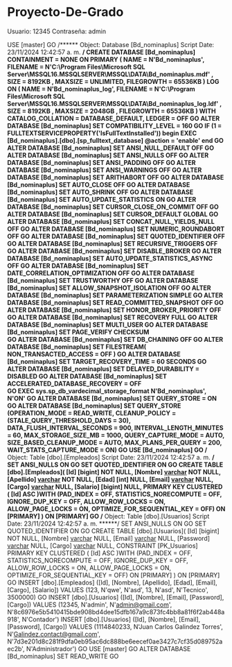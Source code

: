 # Proyecto-De-Grado
Usuario: 12345      Contraseña: admin

USE [master]
GO
/****** Object:  Database [Bd_nominaplus]    Script Date: 23/11/2024 12:42:57 a. m. ******/
CREATE DATABASE [Bd_nominaplus]
 CONTAINMENT = NONE
 ON  PRIMARY 
( NAME = N'Bd_nominaplus', FILENAME = N'C:\Program Files\Microsoft SQL Server\MSSQL16.MSSQLSERVER\MSSQL\DATA\Bd_nominaplus.mdf' , SIZE = 8192KB , MAXSIZE = UNLIMITED, FILEGROWTH = 65536KB )
 LOG ON 
( NAME = N'Bd_nominaplus_log', FILENAME = N'C:\Program Files\Microsoft SQL Server\MSSQL16.MSSQLSERVER\MSSQL\DATA\Bd_nominaplus_log.ldf' , SIZE = 8192KB , MAXSIZE = 2048GB , FILEGROWTH = 65536KB )
 WITH CATALOG_COLLATION = DATABASE_DEFAULT, LEDGER = OFF
GO
ALTER DATABASE [Bd_nominaplus] SET COMPATIBILITY_LEVEL = 160
GO
IF (1 = FULLTEXTSERVICEPROPERTY('IsFullTextInstalled'))
begin
EXEC [Bd_nominaplus].[dbo].[sp_fulltext_database] @action = 'enable'
end
GO
ALTER DATABASE [Bd_nominaplus] SET ANSI_NULL_DEFAULT OFF 
GO
ALTER DATABASE [Bd_nominaplus] SET ANSI_NULLS OFF 
GO
ALTER DATABASE [Bd_nominaplus] SET ANSI_PADDING OFF 
GO
ALTER DATABASE [Bd_nominaplus] SET ANSI_WARNINGS OFF 
GO
ALTER DATABASE [Bd_nominaplus] SET ARITHABORT OFF 
GO
ALTER DATABASE [Bd_nominaplus] SET AUTO_CLOSE OFF 
GO
ALTER DATABASE [Bd_nominaplus] SET AUTO_SHRINK OFF 
GO
ALTER DATABASE [Bd_nominaplus] SET AUTO_UPDATE_STATISTICS ON 
GO
ALTER DATABASE [Bd_nominaplus] SET CURSOR_CLOSE_ON_COMMIT OFF 
GO
ALTER DATABASE [Bd_nominaplus] SET CURSOR_DEFAULT  GLOBAL 
GO
ALTER DATABASE [Bd_nominaplus] SET CONCAT_NULL_YIELDS_NULL OFF 
GO
ALTER DATABASE [Bd_nominaplus] SET NUMERIC_ROUNDABORT OFF 
GO
ALTER DATABASE [Bd_nominaplus] SET QUOTED_IDENTIFIER OFF 
GO
ALTER DATABASE [Bd_nominaplus] SET RECURSIVE_TRIGGERS OFF 
GO
ALTER DATABASE [Bd_nominaplus] SET  DISABLE_BROKER 
GO
ALTER DATABASE [Bd_nominaplus] SET AUTO_UPDATE_STATISTICS_ASYNC OFF 
GO
ALTER DATABASE [Bd_nominaplus] SET DATE_CORRELATION_OPTIMIZATION OFF 
GO
ALTER DATABASE [Bd_nominaplus] SET TRUSTWORTHY OFF 
GO
ALTER DATABASE [Bd_nominaplus] SET ALLOW_SNAPSHOT_ISOLATION OFF 
GO
ALTER DATABASE [Bd_nominaplus] SET PARAMETERIZATION SIMPLE 
GO
ALTER DATABASE [Bd_nominaplus] SET READ_COMMITTED_SNAPSHOT OFF 
GO
ALTER DATABASE [Bd_nominaplus] SET HONOR_BROKER_PRIORITY OFF 
GO
ALTER DATABASE [Bd_nominaplus] SET RECOVERY FULL 
GO
ALTER DATABASE [Bd_nominaplus] SET  MULTI_USER 
GO
ALTER DATABASE [Bd_nominaplus] SET PAGE_VERIFY CHECKSUM  
GO
ALTER DATABASE [Bd_nominaplus] SET DB_CHAINING OFF 
GO
ALTER DATABASE [Bd_nominaplus] SET FILESTREAM( NON_TRANSACTED_ACCESS = OFF ) 
GO
ALTER DATABASE [Bd_nominaplus] SET TARGET_RECOVERY_TIME = 60 SECONDS 
GO
ALTER DATABASE [Bd_nominaplus] SET DELAYED_DURABILITY = DISABLED 
GO
ALTER DATABASE [Bd_nominaplus] SET ACCELERATED_DATABASE_RECOVERY = OFF  
GO
EXEC sys.sp_db_vardecimal_storage_format N'Bd_nominaplus', N'ON'
GO
ALTER DATABASE [Bd_nominaplus] SET QUERY_STORE = ON
GO
ALTER DATABASE [Bd_nominaplus] SET QUERY_STORE (OPERATION_MODE = READ_WRITE, CLEANUP_POLICY = (STALE_QUERY_THRESHOLD_DAYS = 30), DATA_FLUSH_INTERVAL_SECONDS = 900, INTERVAL_LENGTH_MINUTES = 60, MAX_STORAGE_SIZE_MB = 1000, QUERY_CAPTURE_MODE = AUTO, SIZE_BASED_CLEANUP_MODE = AUTO, MAX_PLANS_PER_QUERY = 200, WAIT_STATS_CAPTURE_MODE = ON)
GO
USE [Bd_nominaplus]
GO
/****** Object:  Table [dbo].[Empleados]    Script Date: 23/11/2024 12:42:57 a. m. ******/
SET ANSI_NULLS ON
GO
SET QUOTED_IDENTIFIER ON
GO
CREATE TABLE [dbo].[Empleados](
	[Id] [bigint] NOT NULL,
	[Nombre] [varchar](50) NOT NULL,
	[Apellido] [varchar](50) NOT NULL,
	[Edad] [int] NULL,
	[Email] [varchar](60) NULL,
	[Cargo] [varchar](40) NULL,
	[Salario] [bigint] NULL,
PRIMARY KEY CLUSTERED 
(
	[Id] ASC
)WITH (PAD_INDEX = OFF, STATISTICS_NORECOMPUTE = OFF, IGNORE_DUP_KEY = OFF, ALLOW_ROW_LOCKS = ON, ALLOW_PAGE_LOCKS = ON, OPTIMIZE_FOR_SEQUENTIAL_KEY = OFF) ON [PRIMARY]
) ON [PRIMARY]
GO
/****** Object:  Table [dbo].[Usuarios]    Script Date: 23/11/2024 12:42:57 a. m. ******/
SET ANSI_NULLS ON
GO
SET QUOTED_IDENTIFIER ON
GO
CREATE TABLE [dbo].[Usuarios](
	[Id] [bigint] NOT NULL,
	[Nombre] [varchar](50) NULL,
	[Email] [varchar](50) NULL,
	[Password] [varchar](256) NULL,
	[Cargo] [varchar](50) NULL,
 CONSTRAINT [PK_Usuarios] PRIMARY KEY CLUSTERED 
(
	[Id] ASC
)WITH (PAD_INDEX = OFF, STATISTICS_NORECOMPUTE = OFF, IGNORE_DUP_KEY = OFF, ALLOW_ROW_LOCKS = ON, ALLOW_PAGE_LOCKS = ON, OPTIMIZE_FOR_SEQUENTIAL_KEY = OFF) ON [PRIMARY]
) ON [PRIMARY]
GO
INSERT [dbo].[Empleados] ([Id], [Nombre], [Apellido], [Edad], [Email], [Cargo], [Salario]) VALUES (123, N'qwe', N'asd', 13, N'asd', N'Tecnico', 3500000)
GO
INSERT [dbo].[Usuarios] ([Id], [Nombre], [Email], [Password], [Cargo]) VALUES (12345, N'admin', N'admin@gmail.com', N'8c6976e5b5410415bde908bd4dee15dfb167a9c873fc4bb8a81f6f2ab448a918', N'Contador')
INSERT [dbo].[Usuarios] ([Id], [Nombre], [Email], [Password], [Cargo]) VALUES (1114840233, N'Juan Carlos Galindez Torres', N'Galindez.contact@gmail.com', N'7d3e201d8c281f9dfa0eb95ac6dc888be6eecef0ae3427c7cf35d089752aec2b', N'Administrador')
GO
USE [master]
GO
ALTER DATABASE [Bd_nominaplus] SET  READ_WRITE 
GO
